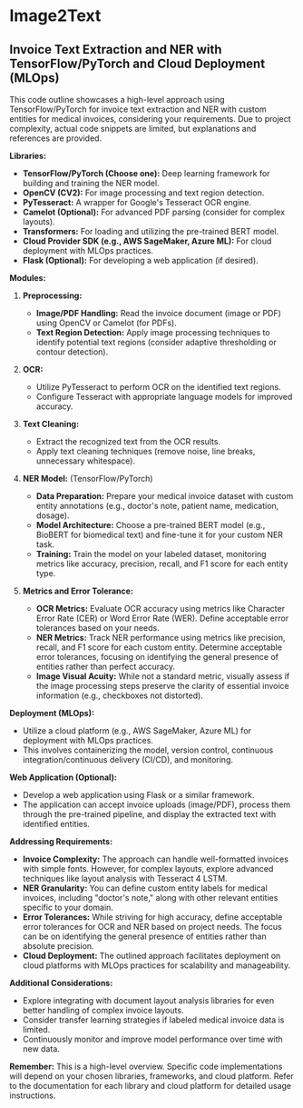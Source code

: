 # Image2Text

## Invoice Text Extraction and NER with TensorFlow/PyTorch and Cloud Deployment (MLOps)

This code outline showcases a high-level approach using TensorFlow/PyTorch for invoice text extraction and NER with custom entities for medical invoices, considering your requirements. Due to project complexity, actual code snippets are limited, but explanations and references are provided.

**Libraries:**

- **TensorFlow/PyTorch (Choose one):** Deep learning framework for building and training the NER model.
- **OpenCV (CV2):** For image processing and text region detection.
- **PyTesseract:** A wrapper for Google's Tesseract OCR engine.
- **Camelot (Optional):** For advanced PDF parsing (consider for complex layouts).
- **Transformers:** For loading and utilizing the pre-trained BERT model.
- **Cloud Provider SDK (e.g., AWS SageMaker, Azure ML):** For cloud deployment with MLOps practices.
- **Flask (Optional):** For developing a web application (if desired).

**Modules:**

1. **Preprocessing:**
   - **Image/PDF Handling:** Read the invoice document (image or PDF) using OpenCV or Camelot (for PDFs).
   - **Text Region Detection:** Apply image processing techniques to identify potential text regions (consider adaptive thresholding or contour detection).

2. **OCR:**
   - Utilize PyTesseract to perform OCR on the identified text regions.
   - Configure Tesseract with appropriate language models for improved accuracy.

3. **Text Cleaning:**
   - Extract the recognized text from the OCR results.
   - Apply text cleaning techniques (remove noise, line breaks, unnecessary whitespace).

4. **NER Model:** (TensorFlow/PyTorch)
   - **Data Preparation:** Prepare your medical invoice dataset with custom entity annotations (e.g., doctor's note, patient name, medication, dosage).
   - **Model Architecture:** Choose a pre-trained BERT model (e.g., BioBERT for biomedical text) and fine-tune it for your custom NER task.
   - **Training:** Train the model on your labeled dataset, monitoring metrics like accuracy, precision, recall, and F1 score for each entity type.

5. **Metrics and Error Tolerance:**
   - **OCR Metrics:** Evaluate OCR accuracy using metrics like Character Error Rate (CER) or Word Error Rate (WER). Define acceptable error tolerances based on your needs. 
   - **NER Metrics:** Track NER performance using metrics like precision, recall, and F1 score for each custom entity. Determine acceptable error tolerances, focusing on identifying the general presence of entities rather than perfect accuracy.
   - **Image Visual Acuity:** While not a standard metric, visually assess if the image processing steps preserve the clarity of essential invoice information (e.g., checkboxes not distorted).

**Deployment (MLOps):**

- Utilize a cloud platform (e.g., AWS SageMaker, Azure ML) for deployment with MLOps practices.
- This involves containerizing the model, version control, continuous integration/continuous delivery (CI/CD), and monitoring.

**Web Application (Optional):**

- Develop a web application using Flask or a similar framework.
- The application can accept invoice uploads (image/PDF), process them through the pre-trained pipeline, and display the extracted text with identified entities.

**Addressing Requirements:**

- **Invoice Complexity:** The approach can handle well-formatted invoices with simple fonts. However, for complex layouts, explore advanced techniques like layout analysis with Tesseract 4 LSTM.
- **NER Granularity:** You can define custom entity labels for medical invoices, including "doctor's note," along with other relevant entities specific to your domain.
- **Error Tolerances:** While striving for high accuracy, define acceptable error tolerances for OCR and NER based on project needs. The focus can be on identifying the general presence of entities rather than absolute precision.
- **Cloud Deployment:** The outlined approach facilitates deployment on cloud platforms with MLOps practices for scalability and manageability.

**Additional Considerations:**

- Explore integrating with document layout analysis libraries for even better handling of complex invoice layouts.
- Consider transfer learning strategies if labeled medical invoice data is limited.
- Continuously monitor and improve model performance over time with new data.

**Remember:** This is a high-level overview. Specific code implementations will depend on your chosen libraries, frameworks, and cloud platform. Refer to the documentation for each library and cloud platform for detailed usage instructions. 
